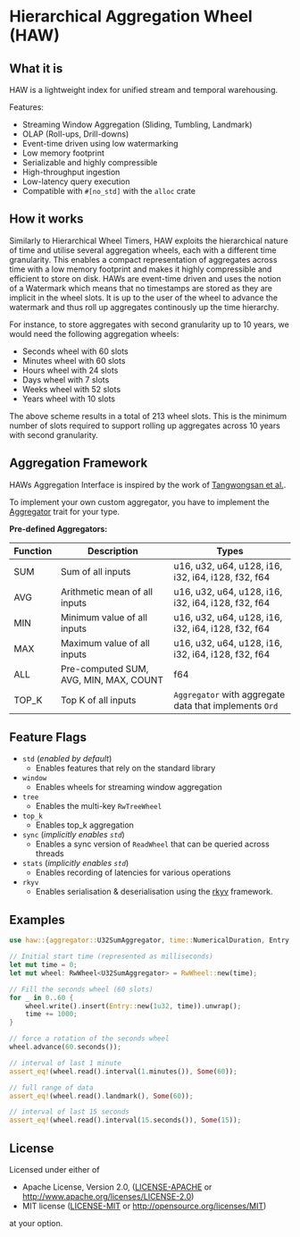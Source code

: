 # Hierarchical Aggregation Wheel (HAW)

## What it is
HAW is a lightweight index for unified stream and temporal warehousing.

Features:

- Streaming Window Aggregation (Sliding, Tumbling, Landmark)
- OLAP (Roll-ups, Drill-downs)
- Event-time driven using low watermarking
- Low memory footprint
- Serializable and highly compressible
- High-throughput ingestion
- Low-latency query execution
- Compatible with `#[no_std]` with the ``alloc`` crate

## How it works

Similarly to Hierarchical Wheel Timers, HAW exploits the hierarchical nature of time and utilise several aggregation wheels,
each with a different time granularity. This enables a compact representation of aggregates across time
with a low memory footprint and makes it highly compressible and efficient to store on disk. HAWs are event-time driven and uses the notion of a Watermark which means that no timestamps are stored as they are implicit in the wheel slots. It is up to the user of the wheel to advance the watermark and thus roll up aggregates continously up the time hierarchy.

For instance, to store aggregates with second granularity up to 10 years, we would need the following aggregation wheels:

* Seconds wheel with 60 slots
* Minutes wheel with 60 slots
* Hours wheel with 24 slots
* Days wheel with 7 slots
* Weeks wheel with 52 slots
* Years wheel with 10 slots

The above scheme results in a total of 213 wheel slots. This is the minimum number of slots
required to support rolling up aggregates across 10 years with second granularity.

## Aggregation Framework

HAWs Aggregation Interface is inspired by the work of [Tangwongsan et al.](http://www.vldb.org/pvldb/vol8/p702-tangwongsan.pdf). 

To implement your own custom aggregator, you have to implement the [Aggregator](https://github.com/Max-Meldrum/haw/blob/42d413c54845ab4370115bf5afb9a3e383eecaaa/crates/haw/src/aggregator/mod.rs#L26C11-L26C21) trait for your type.

**Pre-defined Aggregators:**

| Function | Description | Types |
| ---- | ------| ----- |
| SUM |  Sum of all inputs | u16, u32, u64, u128, i16, i32, i64, i128, f32, f64 | 
| AVG |  Arithmetic mean of all inputs | u16, u32, u64, u128, i16, i32, i64, i128, f32, f64 | 
| MIN |  Minimum value of all inputs |  u16, u32, u64, u128, i16, i32, i64, i128, f32, f64 | 
| MAX |  Maximum value of all inputs | u16, u32, u64, u128, i16, i32, i64, i128, f32, f64 | 
| ALL |  Pre-computed SUM, AVG, MIN, MAX, COUNT | f64 |
| TOP_K  |  Top K of all inputs | ``Aggregator`` with aggregate data that implements ``Ord`` |

## Feature Flags
- `std` (_enabled by default_)
    - Enables features that rely on the standard library
- `window`
    - Enables wheels for streaming window aggregation
- `tree`
    - Enables the multi-key ``RwTreeWheel``
- `top_k`
    - Enables top_k aggregation
- `sync` (_implicitly enables `std`_)
    - Enables a sync version of ``ReadWheel`` that can be queried across threads
- `stats` (_implicitly enables `std`_)
    - Enables recording of latencies for various operations
- `rkyv`
    - Enables serialisation & deserialisation using the [rkyv](https://docs.rs/rkyv/latest/rkyv/) framework.

## Examples

```rust
use haw::{aggregator::U32SumAggregator, time::NumericalDuration, Entry, RwWheel};

// Initial start time (represented as milliseconds)
let mut time = 0;
let mut wheel: RwWheel<U32SumAggregator> = RwWheel::new(time);

// Fill the seconds wheel (60 slots)
for _ in 0..60 {
    wheel.write().insert(Entry::new(1u32, time)).unwrap();
    time += 1000;
}

// force a rotation of the seconds wheel
wheel.advance(60.seconds());

// interval of last 1 minute
assert_eq!(wheel.read().interval(1.minutes()), Some(60));

// full range of data
assert_eq!(wheel.read().landmark(), Some(60));

// interval of last 15 seconds
assert_eq!(wheel.read().interval(15.seconds()), Some(15));
```

## License

Licensed under either of

  * Apache License, Version 2.0, ([LICENSE-APACHE](LICENSE-APACHE) or <http://www.apache.org/licenses/LICENSE-2.0>)
  * MIT license ([LICENSE-MIT](LICENSE-MIT) or <http://opensource.org/licenses/MIT>)

at your option.
